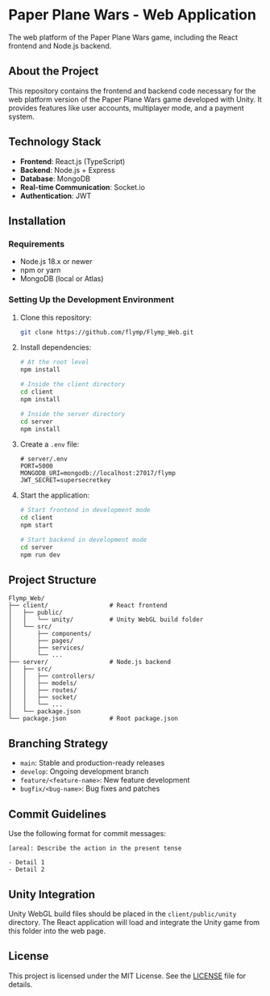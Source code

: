 # Paper Plane Wars - Web Application

The web platform of the Paper Plane Wars game, including the React frontend and Node.js backend.

## About the Project

This repository contains the frontend and backend code necessary for the web platform version of the Paper Plane Wars game developed with Unity. It provides features like user accounts, multiplayer mode, and a payment system.

## Technology Stack

- **Frontend**: React.js (TypeScript)
- **Backend**: Node.js + Express
- **Database**: MongoDB
- **Real-time Communication**: Socket.io
- **Authentication**: JWT

## Installation

### Requirements

- Node.js 18.x or newer
- npm or yarn
- MongoDB (local or Atlas)

### Setting Up the Development Environment

1. Clone this repository:
    ```bash
    git clone https://github.com/flymp/Flymp_Web.git
    ```

2. Install dependencies:
    ```bash
    # At the root level
    npm install

    # Inside the client directory
    cd client
    npm install

    # Inside the server directory
    cd server
    npm install
    ```

3. Create a `.env` file:
    ```env
    # server/.env
    PORT=5000
    MONGODB_URI=mongodb://localhost:27017/flymp
    JWT_SECRET=supersecretkey
    ```

4. Start the application:
    ```bash
    # Start frontend in development mode
    cd client
    npm start

    # Start backend in development mode
    cd server
    npm run dev
    ```

## Project Structure
```
Flymp_Web/
├── client/                 # React frontend
│   ├── public/
│   │   └── unity/          # Unity WebGL build folder
│   └── src/
│       ├── components/
│       ├── pages/
│       ├── services/
│       └── ...
├── server/                 # Node.js backend
│   ├── src/
│   │   ├── controllers/
│   │   ├── models/
│   │   ├── routes/
│   │   ├── socket/
│   │   └── ...
│   └── package.json
└── package.json            # Root package.json
```
## Branching Strategy

- `main`: Stable and production-ready releases
- `develop`: Ongoing development branch
- `feature/<feature-name>`: New feature development
- `bugfix/<bug-name>`: Bug fixes and patches

## Commit Guidelines

Use the following format for commit messages:

    [area]: Describe the action in the present tense

    - Detail 1
    - Detail 2

## Unity Integration

Unity WebGL build files should be placed in the `client/public/unity` directory. The React application will load and integrate the Unity game from this folder into the web page.

## License

This project is licensed under the MIT License. See the [LICENSE](LICENSE) file for details.

